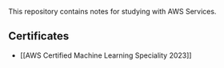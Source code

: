 This repository contains notes for studying with AWS Services.

## Certificates

- [[AWS Certified Machine Learning Speciality 2023]]